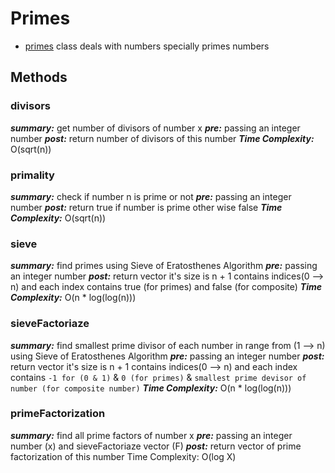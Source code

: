 <p>

# Primes
- [primes](Primes.cpp) class deals with numbers specially primes numbers

## Methods
### divisors
***summary:*** get number of divisors of number x
***pre:*** passing an integer number
***post:*** return number of divisors of this number
***Time Complexity:*** O(sqrt(n))

### primality
***summary:*** check if number n is prime or not
***pre:*** passing an integer number
***post:*** return true if number is prime other wise false
***Time Complexity:*** O(sqrt(n))

### sieve
***summary:*** find primes using  Sieve of Eratosthenes Algorithm 
***pre:*** passing an integer number
***post:*** return vector it's size is n + 1 contains indices(0 --> n) and each index contains true (for primes) and false (for composite)
***Time Complexity:*** O(n * log(log(n)))

### sieveFactoriaze
***summary:*** find smallest prime divisor of each number in range from (1 --> n) using Sieve of Eratosthenes Algorithm 
***pre:*** passing an integer number
***post:*** return vector it's size is n + 1 contains indices(0 --> n) and each index contains `-1 for (0 & 1)` & `0 (for primes)` & `smallest prime devisor of number (for composite number)`
***Time Complexity:*** O(n * log(log(n)))
    
### primeFactorization
***summary:*** find all prime factors of number x
***pre:*** passing an integer number (x) and sieveFactoriaze vector (F) 
***post:*** return vector of prime factorization of this number
Time Complexity: O(log X)

</p>